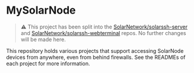 # MySolarNode

> :warning: This project has been split into the
> [SolarNetwork/solarssh-server](https://github.com/SolarNetwork/solarssh-server) and
> [SolarNetwork/solarssh-webterminal](https://github.com/SolarNetwork/solarssh-webterminal)
> repos. No further changes will be made here.


This repository holds various projects that support accessing SolarNode
devices from anywhere, even from behind firewalls. See the READMEs of
each project for more information.
